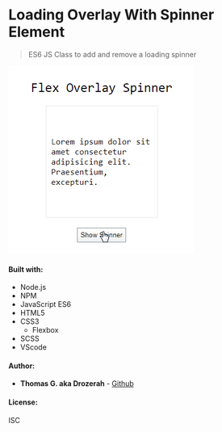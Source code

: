 # Loading Overlay With Spinner Element

> ES6 JS Class to add and remove a loading spinner

![Spinner](https://raw.githubusercontent.com/Drozerah/MyGitHubStorage/master/gif/flex-spinner/spinner.gif)

#### Built with:

- Node.js
- NPM
- JavaScript ES6
- HTML5
- CSS3
    - Flexbox
- SCSS
- VScode

#### Author:

* **Thomas G. aka Drozerah** - [Github](https://github.com/Drozerah)

#### License:

ISC
